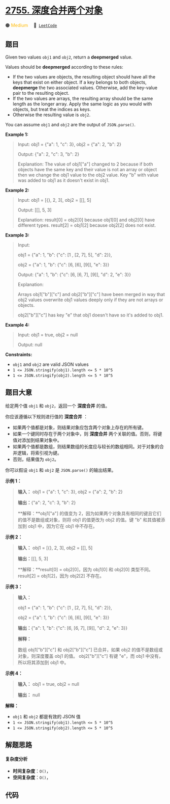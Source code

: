 # [2755. 深度合并两个对象](https://leetcode.com/problems/deep-merge-of-two-objects)

🟠 <font color=#ffb800>Medium</font>&emsp; 🔗&ensp;[`LeetCode`](https://leetcode.com/problems/deep-merge-of-two-objects)

## 题目

Given two values `obj1` and `obj2`, return a **deepmerged**  value.

Values should be **deepmerged** according to these rules:

  * If the two values are objects, the resulting object should have all the keys that exist on either object. If a key belongs to both objects, **deepmerge** the two associated values. Otherwise, add the key-value pair to the resulting object.
  * If the two values are arrays, the resulting array should be the same length as the longer array. Apply the same logic as you would with objects, but treat the indices as keys.
  * Otherwise the resulting value is `obj2`.

You can assume `obj1` and `obj2` are the output of `JSON.parse()`.



**Example 1:**

> Input: obj1 = {"a": 1, "c": 3}, obj2 = {"a": 2, "b": 2}
> 
> Output: {"a": 2, "c": 3, "b": 2}
> 
> Explanation: The value of obj1["a"] changed to 2 because if both objects have the same key and their value is not an array or object then we change the obj1 value to the obj2 value. Key "b" with value was added to obj1 as it doesn't exist in obj1. 

**Example 2:**

> Input: obj1 = [{}, 2, 3], obj2 = [[], 5]
> 
> Output: [[], 5, 3]
> 
> Explanation: result[0] = obj2[0] because obj1[0] and obj2[0] have different types. result[2] = obj1[2] because obj2[2] does not exist.

**Example 3:**

> Input: 
> 
> obj1 = {"a": 1, "b": {"c": [1 , [2, 7], 5], "d": 2}}, 
> 
> obj2 = {"a": 1, "b": {"c": [6, [6], [9]], "e": 3}}
> 
> Output: {"a": 1, "b": {"c": [6, [6, 7], [9]], "d": 2, "e": 3}}
> 
> Explanation: 
> 
> Arrays obj1["b"]["c"] and obj2["b"]["c"] have been merged in way that obj2 values overwrite obj1 values deeply only if they are not arrays or objects.
> 
> obj2["b"]["c"] has key "e" that obj1 doesn't have so it's added to obj1.

**Example 4:**

> Input: obj1 = true, obj2 = null
> 
> Output: null

**Constraints:**

  * `obj1` and `obj2` are valid JSON values
  * `1 <= JSON.stringify(obj1).length <= 5 * 10^5`
  * `1 <= JSON.stringify(obj2).length <= 5 * 10^5`


## 题目大意

给定两个值 `obj1` 和 `obj2`，返回一个 **深度合并** 的值。

你应该遵循以下规则进行值的 **深度合并** ：

  * 如果两个值都是对象，则结果对象应包含两个对象上存在的所有键。
  * 如果一个键同时存在于两个对象中，则 **深度合并** 两个关联的值。否则，将键值对添加到结果对象中。
  * 如果两个值都是数组，则结果数组的长度应与较长的数组相同。对于对象的合并逻辑，将索引视为键。
  * 否则，结果值为 `obj2`。

你可以假设 `obj1` 和 `obj2` 是 `JSON.parse()` 的输出结果。



**示例 1：**

> 
> 
> 
> 
> 
> **输入：** obj1 = {"a": 1, "c": 3}, obj2 = {"a": 2, "b": 2}
> 
> **输出：**{"a": 2, "c": 3, "b": 2}
> 
> **解释：**obj1["a"] 的值变为 2，因为如果两个对象具有相同的键且它们的值不是数组或对象，则将 obj1 的值更改为 obj2 的值。键 "b" 和其值被添加到 obj1 中，因为它在 obj1 中不存在。 
> 
> 

**示例 2：**

> 
> 
> 
> 
> 
> **输入：** obj1 = [{}, 2, 3], obj2 = [[], 5]
> 
> **输出：**[[], 5, 3]
> 
> **解释：**result[0] = obj2[0]，因为 obj1[0] 和 obj2[0] 类型不同。result[2] = obj1[2]，因为 obj2[2] 不存在。
> 
> 

**示例 3：**

> 
> 
> 
> 
> 
> **输入：**
> 
> obj1 = {"a": 1, "b": {"c": [1 , [2, 7], 5], "d": 2}}, 
> 
> obj2 = {"a": 1, "b": {"c": [6, [6], [9]], "e": 3}}
> 
> **输出：**{"a": 1, "b": {"c": [6, [6, 7], [9]], "d": 2, "e": 3}}
> 
> **解释：**
> 
> 数组 obj1["b"]["c"] 和 obj2["b"]["c"] 已合并，如果 obj2 的值不是数组或对象，则深度覆盖 obj1 的值。 obj2["b"]["c"] 有键 "e"，而 obj1 中没有，所以将其添加到 obj1 中。
> 
> 

**示例 4：**

> 
> 
> 
> 
> 
> **输入：** obj1 = true, obj2 = null
> 
> **输出：** null
> 
> 



**解释：**

  * `obj1` 和 `obj2` 都是有效的 JSON 值
  * `1 <= JSON.stringify(obj1).length <= 5 * 10^5`
  * `1 <= JSON.stringify(obj2).length <= 5 * 10^5`


## 解题思路

#### 复杂度分析

- **时间复杂度**：`O()`，
- **空间复杂度**：`O()`，

## 代码

```javascript

```